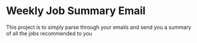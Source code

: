 # Weekly Job Summary Email

This project is to simply parse through your emails and send you a summary of all the jobs recommended to you 
